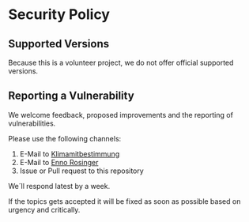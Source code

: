 # Security Policy

## Supported Versions

Because this is a volunteer project, we do not offer official supported versions.

## Reporting a Vulnerability

We welcome feedback, proposed improvements and the reporting of vulnerabilities.

Please use the following channels:
1. E-Mail to [Klimamitbestimmung](info@klimamitbestimmung.de)
2. E-Mail to [Enno Rosinger](enno@rosinger.net)
3. Issue or Pull request to this repository

We´ll respond latest by a week.

If the topics gets accepted it will be fixed as soon as possible based on urgency and critically.
